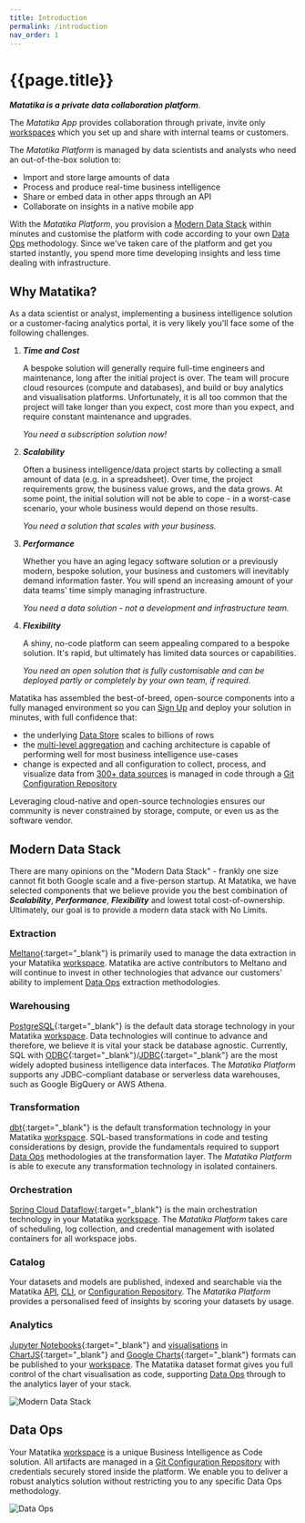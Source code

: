 ```yaml
---
title: Introduction
permalink: /introduction
nav_order: 1
---
```


# {{page.title}}

***Matatika is a private data collaboration platform***.

The *Matatika App* provides collaboration through private, invite only [workspaces](glossary#workspace) which you set up and share with internal teams or customers.

The *Matatika Platform* is managed by data scientists and analysts who need an out-of-the-box solution to:

- Import and store large amounts of data
- Process and produce real-time business intelligence
- Share or embed data in other apps through an API
- Collaborate on insights in a native mobile app

With the *Matatika Platform*, you provision a [Modern Data Stack](#modern-data-stack) within minutes and customise the platform with code according to your own [Data Ops](#data-ops) methodology. Since we've taken care of the platform and get you started instantly, you spend more time developing insights and less time dealing with infrastructure.

## Why Matatika?

As a data scientist or analyst, implementing a business intelligence solution or a customer-facing analytics portal, it is very likely you'll face some of the following challenges.

1. ***Time and Cost***

    A bespoke solution will generally require full-time engineers and maintenance, long after the initial project is over. The team will procure cloud resources (compute and databases), and build or buy analytics and visualisation platforms. Unfortunately, it is all too common that the project will take longer than you expect, cost more than you expect, and require constant maintenance and upgrades.

    *You need a subscription solution now!*

1. ***Scalability***

    Often a business intelligence/data project starts by collecting a small amount of data (e.g. in a spreadsheet). Over time, the project requirements grow, the business value grows, and the data grows. At some point, the initial solution will not be able to cope - in a worst-case scenario, your whole business would depend on those results.

    *You need a solution that scales with your business.*

1. ***Performance***

    Whether you have an aging legacy software solution or a previously modern, bespoke solution, your business and customers will inevitably demand information faster. You will spend an increasing amount of your data teams' time simply managing infrastructure.

    *You need a data solution - not a development and infrastructure team.*

1. ***Flexibility*** 

    A shiny, no-code platform can seem appealing compared to a bespoke solution. It's rapid, but ultimately has limited data sources or capabilities.

    *You need an open solution that is fully customisable and can be deployed partly or completely by your own team, if required.*

Matatika has assembled the best-of-breed, open-source components into a fully managed environment so you can [Sign Up]({{site.matatika.links.www}}/sign-up) and deploy your solution in minutes, with full confidence that:

- the underlying [Data Store](glossary#data-store) scales to billions of rows
- the [multi-level aggregation](glossary#transforms) and caching architecture is capable of performing well for most business intelligence use-cases
- change is expected and all configuration to collect, process, and visualize data from [300+ data sources](glossary#data-source) is managed in code through a [Git Configuration Repository](glossary#configuration-repository)

Leveraging cloud-native and open-source technologies ensures our community is never constrained by storage, compute, or even us as the software vendor.

## Modern Data Stack

There are many opinions on the "Modern Data Stack" - frankly one size cannot fit both Google scale and a five-person startup. At Matatika, we have selected components that we believe provide you the best combination of ***Scalability***, ***Performance***, ***Flexibility*** and lowest total cost-of-ownership. Ultimately, our goal is to provide a modern data stack with No Limits.

### Extraction

[Meltano](https://meltano.com/){:target="_blank"} is primarily used to manage the data extraction in your Matatika [workspace](glossary#workspace). Matatika are active contributors to Meltano and will continue to invest in other technologies that advance our customers' ability to implement [Data Ops](#data-ops) extraction methodologies.

### Warehousing

[PostgreSQL](https://www.postgresql.org/){:target="_blank"} is the default data storage technology in your Matatika [workspace](glossary#workspace). Data technologies will continue to advance and therefore, we believe it is vital your stack be database agnostic. Currently, SQL with [ODBC](https://en.wikipedia.org/wiki/Open_Database_Connectivity){:target="_blank"}/[JDBC](https://en.wikipedia.org/wiki/Java_Database_Connectivity){:target="_blank"} are the most widely adopted business intelligence data interfaces. The *Matatika Platform* supports any JDBC-compliant database or serverless data warehouses, such as Google BigQuery or AWS Athena.

### Transformation

[dbt](https://www.getdbt.com/){:target="_blank"} is the default transformation technology in your Matatika [workspace](glossary#workspace). SQL-based transformations in code and testing considerations by design, provide the fundamentals required to support [Data Ops](#data-ops) methodologies at the transformation layer. The *Matatika Platform* is able to execute any transformation technology in isolated containers.

### Orchestration

[Spring Cloud Dataflow](https://spring.io/projects/spring-cloud-dataflow){:target="_blank"} is the main orchestration technology in your Matatika [workspace](glossary#workspace). The *Matatika Platform* takes care of scheduling, log collection, and credential management with isolated containers for all workspace jobs.

### Catalog

Your datasets and models are published, indexed and searchable via the Matatika [API](api/resources), [CLI](cli), or [Configuration Repository](glossary#configuration-repository). The *Matatika Platform* provides a personalised feed of insights by scoring your datasets by usage.

### Analytics

[Jupyter Notebooks](https://jupyter.org/){:target="_blank"} and [visualisations](data/data-visualisation) in [ChartJS](https://www.chartjs.org/){:target="_blank"} and [Google Charts](https://developers.google.com/chart){:target="_blank"} formats can be published to your [workspace](glossary#workspace). The Matatika dataset format gives you full control of the chart visualisation as code, supporting [Data Ops](#data-ops) through to the analytics layer of your stack.

![Modern Data Stack]({{site.baseurl}}/assets/img/ModernDataStack.png)

## Data Ops

Your Matatika [workspace](glossary#workspace) is a unique Business Intelligence as Code solution. All artifacts are managed in a [Git Configuration Repository](glossary#configuration-repository) with credentials securely stored inside the platform. We enable you to deliver a robust analytics solution without restricting you to any specific Data Ops methodology.

![Data Ops]({{site.baseurl}}/assets/img/DataOps.png)
